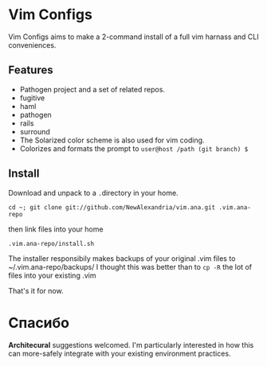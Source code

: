 # Vim Configs #

Vim Configs aims to make a 2-command install of a full vim harnass and CLI conveniences.

## Features ##
*  Pathogen project and a set of related repos.
  *  fugitive
  *  haml
  *  pathogen
  *  rails
  *  surround
*  The Solarized color scheme is also used for vim coding.
*  Colorizes and formats the prompt to ``` user@host /path (git branch) $ ``` 


## Install ##
Download and unpack to a ```.```directory in your home.

``` cd ~; git clone git://github.com/NewAlexandria/vim.ana.git .vim.ana-repo ```

then link files into your home

``` .vim.ana-repo/install.sh ```

The installer responsibily makes backups of your original .vim files to ~/.vim.ana-repo/backups/  I thought this was better than to ```cp -R``` the lot of files into your existing .vim   

That's it for now.


# Спасибо #

**Architecural** suggestions welcomed. I'm particularly interested in how this can more-safely integrate with your existing environment practices.
